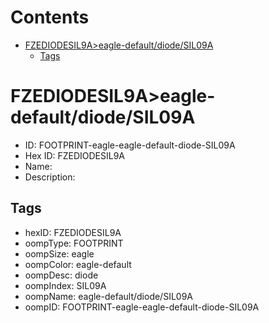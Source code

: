 



Contents
========

* [FZEDIODESIL9A>eagle-default/diode/SIL09A](#fzediodesil9aeagle-defaultdiodesil09a)
	* [Tags](#tags)

# FZEDIODESIL9A>eagle-default/diode/SIL09A

- ID: FOOTPRINT-eagle-eagle-default-diode-SIL09A
- Hex ID: FZEDIODESIL9A
- Name: 
- Description: 

## Tags

- hexID: FZEDIODESIL9A
- oompType: FOOTPRINT
- oompSize: eagle
- oompColor: eagle-default
- oompDesc: diode
- oompIndex: SIL09A
- oompName: eagle-default/diode/SIL09A
- oompID: FOOTPRINT-eagle-eagle-default-diode-SIL09A
